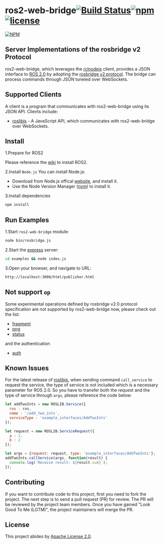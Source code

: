 # ros2-web-bridge[![Build Status](https://travis-ci.org/RobotWebTools/ros2-web-bridge.svg?branch=develop)](https://travis-ci.org/RobotWebTools/ros2-web-bridge)[![npm](https://img.shields.io/npm/dt/ros2-web-bridge.svg)](https://www.npmjs.com/package/ros2-web-bridge)[![license](https://img.shields.io/github/license/RobotWebTools/ros2-web-bridge.svg)](https://github.com/RobotWebTools/ros2-web-bridge/blob/develop/LICENSE)

[![NPM](https://nodei.co/npm/ros2-web-bridge.png)](https://nodei.co/npm/ros2-web-bridge/)

## Server Implementations of the rosbridge v2 Protocol

ros2-web-bridge, which leverages the [rclnodejs](https://github.com/RobotWebTools/rclnodejs) client, provides a JSON interface to [ROS 2.0](https://github.com/ros2/ros2/wiki) by adopting the [rosbridge v2 protocol](https://github.com/RobotWebTools/rosbridge_suite/blob/develop/ROSBRIDGE_PROTOCOL.md). The bridge can process commands through JSON tuneled over WebSockets.

## Supported Clients

A client is a program that communicates with ros2-web-bridge using its JSON API. Clients include:

* [roslibjs](https://github.com/RobotWebTools/roslibjs) - A JavaScript API, which communicates with ros2-web-bridge over WebSockets.

## Install

1.Prepare for ROS2

Please reference the [wiki](https://github.com/ros2/ros2/wiki/Installation) to install ROS2.

2.Install `Node.js`
You can install Node.js:

* Download from Node.js offical [website](https://nodejs.org/en/), and install it.
* Use the Node Version Manager ([nvm](https://github.com/creationix/nvm)) to install it.

3.Install dependencies

```javascript
npm install
```

## Run Examples

1.Start `ros2-web-bridge` module:

```bash
node bin/rosbridge.js
```

2.Start the [express](https://www.npmjs.com/package/express) server:

```bash
cd examples && node index.js
```

3.Open your browser, and navigate to URL:

``` bash
http://localhost:3000/html/publisher.html
```

## Not support `op`

Some experimental operations defined by rosbridge v2.0 protocol specification are not supported by ros2-web-bridge now, please check out the list:

* [fragment](https://github.com/RobotWebTools/rosbridge_suite/blob/develop/ROSBRIDGE_PROTOCOL.md#311-fragmentation--fragment--experimental)
* [png](https://github.com/RobotWebTools/rosbridge_suite/blob/develop/ROSBRIDGE_PROTOCOL.md#312-png-compression--png--experimental)
* [status](https://github.com/RobotWebTools/rosbridge_suite/blob/develop/ROSBRIDGE_PROTOCOL.md#322-status-message--status--experimental)

and the authentication

* [auth](https://github.com/RobotWebTools/rosbridge_suite/blob/develop/ROSBRIDGE_PROTOCOL.md#331-authenticate--auth-)

## Known Issues

For the latest release of [roslibjs](https://static.robotwebtools.org/roslibjs/current/roslib.js), when sending command `call_service` to request the service, the type of service is not included which is a necessary parameter for ROS 2.0. So you have to transfer both the request and the type of service through `args`, please reference the code below:

```JavaScript
let addTwoInts = new ROSLIB.Service({
  ros : ros,
  name : '/add_two_ints',
  serviceType : 'example_interfaces/AddTwoInts'
});

let request = new ROSLIB.ServiceRequest({
  a : 1,
  b : 2
});

let args = {request: request, type: 'example_interfaces/AddTwoInts'};
addTwoInts.callService(args, function(result) {
  console.log(`Receive result: ${result.sum}`);
});
```

## Contributing

If you want to contribute code to this project, first you need to fork the
project. The next step is to send a pull request (PR) for review. The PR will be reviewed by the project team members. Once you have gained "Look Good To Me (LGTM)", the project maintainers will merge the PR.

## License

This project abides by [Apache License 2.0](https://github.com/RobotWebTools/ros2-web-bridge/blob/develop/LICENSE).
